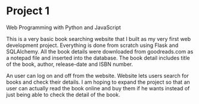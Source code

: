 # Project 1

Web Programming with Python and JavaScript

This is a very basic book searching website that I built as my very first web development project. Everything is done from scratch using Flask and SQLAlchemy. All the book details were downloaded from goodreads.com as a notepad file and inserted into the database. The book detail includes title of the book, author, release-date and ISBN number.

An user can log on and off from the website. Website lets users search for books and check their details. I am hoping to expand the project so that an user can actually read the book online and buy them if he wants instead of just being able to check the detail of the book.
